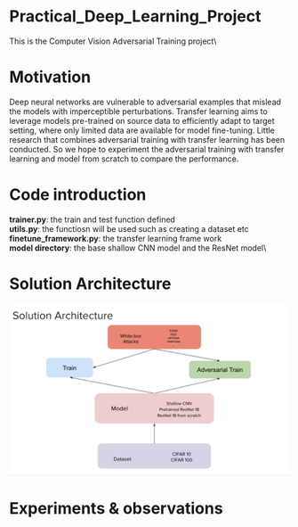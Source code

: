 # Practical_Deep_Learning_Project
This is the Computer Vision Adversarial Training project\
# Motivation 

Deep neural networks are vulnerable to adversarial examples that mislead the models with imperceptible perturbations. Transfer learning aims to leverage models pre-trained on source data to efficiently adapt to target setting, where only limited data are available for model fine-tuning.
Little research that combines adversarial training with transfer learning has been conducted. So we hope to experiment the adversarial training with transfer learning and model from scratch to compare the performance.

# Code introduction 
**trainer.py**: the train and test function defined\
**utils.py**: the functiosn will be used such as creating a dataset etc \
**finetune_framework.py**: the transfer learning frame work\
**model directory**: the base shallow CNN model and the ResNet model\

# Solution Architecture
![image info](./solution_arch.png)
# Experiments & observations 




